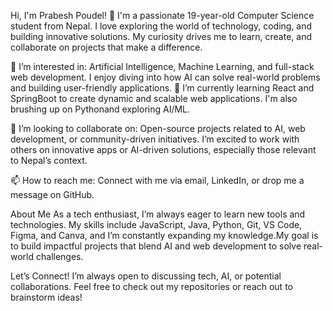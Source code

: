 Hi, I'm Prabesh Poudel! 👋
I'm a passionate 19-year-old Computer Science student from Nepal. I love exploring the world of technology, coding, and building innovative solutions. My curiosity drives me to learn, create, and collaborate on projects that make a difference.

👀 I’m interested in: Artificial Intelligence, Machine Learning, and full-stack web development. I enjoy diving into how AI can solve real-world problems and building user-friendly applications.
🌱 I’m currently learning React and SpringBoot to create dynamic and scalable web applications. I'm also brushing up on Pythonand exploring AI/ML. 

💞️ I’m looking to collaborate on: Open-source projects related to AI, web development, or community-driven initiatives. I’m excited to work with others on innovative apps or AI-driven solutions, especially those relevant to Nepal’s context.

📫 How to reach me: Connect with me via email, LinkedIn, or drop me a message on GitHub.

About Me
As a tech enthusiast, I’m always eager to learn new tools and technologies. My skills include JavaScript, Java, Python, Git, VS Code, Figma, and Canva, and I’m constantly expanding my knowledge.My goal is to build impactful projects that blend AI and web development to solve real-world challenges.

Let’s Connect!
I’m always open to discussing tech, AI, or potential collaborations. Feel free to check out my repositories or reach out to brainstorm ideas!
